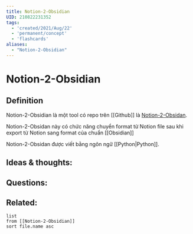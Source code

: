 ```yaml
---
title: Notion-2-Obsidian
UID: 210822231352
tags:
  - 'created/2021/Aug/22'
  - 'permanent/concept'
  - 'flashcards'
aliases: 
  - "Notion-2-Obsidian"
---
```

# Notion-2-Obsidian

## Definition
Notion-2-Obsidian là một tool có repo trên [[Github]] là [Notion-2-Obsidan](https://github.com/visualcurrent/Notion-2-Obsidan). 

Notion-2-Obsidan này có chức năng chuyển format từ Notion file sau khi export từ Notion sang format của chuẩn [[Obsidian]]

Notion-2-Obsidan được viết bằng ngôn ngữ [[Python|Python]].


## Ideas & thoughts:


## Questions:


## Related:
```dataview
list
from [[Notion-2-Obsidian]]
sort file.name asc
```